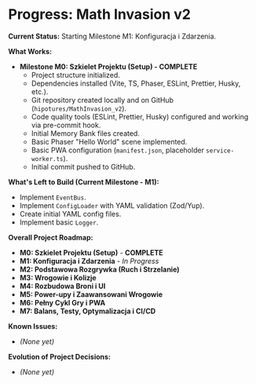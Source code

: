 # Progress: Math Invasion v2

**Current Status:** Starting Milestone M1: Konfiguracja i Zdarzenia.

**What Works:**
*   **Milestone M0: Szkielet Projektu (Setup) - COMPLETE**
    *   Project structure initialized.
    *   Dependencies installed (Vite, TS, Phaser, ESLint, Prettier, Husky, etc.).
    *   Git repository created locally and on GitHub (`hipotures/MathInvasion_v2`).
    *   Code quality tools (ESLint, Prettier, Husky) configured and working via pre-commit hook.
    *   Initial Memory Bank files created.
    *   Basic Phaser "Hello World" scene implemented.
    *   Basic PWA configuration (`manifest.json`, placeholder `service-worker.ts`).
    *   Initial commit pushed to GitHub.

**What's Left to Build (Current Milestone - M1):**
*   Implement `EventBus`.
*   Implement `ConfigLoader` with YAML validation (Zod/Yup).
*   Create initial YAML config files.
*   Implement basic `Logger`.

**Overall Project Roadmap:**
*   **M0: Szkielet Projektu (Setup)** - **COMPLETE**
*   **M1: Konfiguracja i Zdarzenia** - *In Progress*
*   **M2: Podstawowa Rozgrywka (Ruch i Strzelanie)**
*   **M3: Wrogowie i Kolizje**
*   **M4: Rozbudowa Broni i UI**
*   **M5: Power-upy i Zaawansowani Wrogowie**
*   **M6: Pełny Cykl Gry i PWA**
*   **M7: Balans, Testy, Optymalizacja i CI/CD**

**Known Issues:**
*   *(None yet)*

**Evolution of Project Decisions:**
*   *(None yet)*
